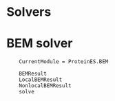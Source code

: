 # Solvers

# BEM solver
```@meta
    CurrentModule = ProteinES.BEM
```

```@docs
    BEMResult
    LocalBEMResult
    NonlocalBEMResult
    solve
```
